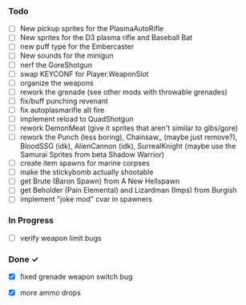 ### Todo

- [ ] New pickup sprites for the PlasmaAutoRifle  
- [ ] New sprites for the D3 plasma rifle and Baseball Bat
- [ ] new puff type for the Embercaster
- [ ] New sounds for the minigun
- [ ] nerf the GoreShotgun
- [ ] swap KEYCONF for Player.WeaponSlot 
- [ ] organize the weapons
- [ ] rework the grenade (see other mods with throwable grenades)
- [ ] fix/buff punching revenant  
- [ ] fix autoplasmarifle alt fire  
- [ ] implement reload to QuadShotgun  
- [ ] rework DemonMeat (give it sprites that aren't similar to gibs/gore)  
- [ ] rework the Punch (less boring), Chainsaw_ (maybe just remove?), BloodSSG (idk), AlienCannon (idk), SurrealKnight (maybe use the Samurai Sprites from beta Shadow Warrior)
- [ ] create item spawns for marine corpses  
- [ ] make the stickybomb actually shootable
- [ ] get Brute (Baron Spawn) from A New Hellspawn  
- [ ] get Beholder (Pain Elemental) and Lizardman (Imps) from Burgish
- [ ] implement "joke mod" cvar in spawners

### In Progress  
- [ ] verify weapon limit bugs

### Done ✓
- [X] fixed grenade weapon switch bug
- [X] more ammo drops

